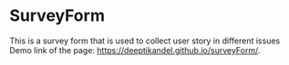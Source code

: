 # SurveyForm
This is a survey form that is used to collect user story in different issues
Demo link of the page: https://deeptikandel.github.io/surveyForm/.
